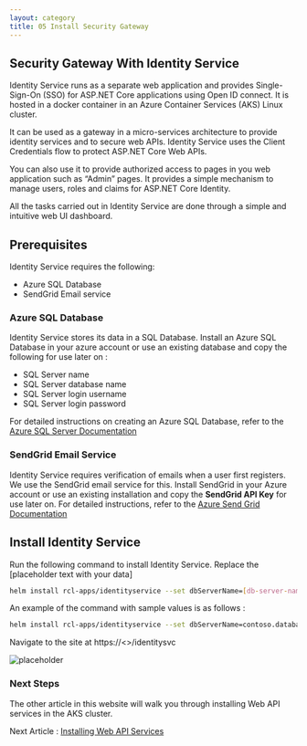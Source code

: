 ```yaml
---
layout: category
title: 05 Install Security Gateway
---
```


## Security Gateway With Identity Service

Identity Service runs as a separate web application and provides Single-Sign-On (SSO) for ASP.NET Core applications using Open ID connect. It is hosted in a docker container in an Azure Container Services (AKS) Linux cluster.

It can be used as a gateway in a micro-services architecture to provide identity services and to secure web APIs. Identity Service uses the Client Credentials flow to protect ASP.NET Core Web APIs.

You can also use it to provide authorized access to pages in you web application such as “Admin” pages. It provides a simple mechanism to manage users, roles and claims for ASP.NET Core Identity.

All the tasks carried out in Identity Service are done through a simple and intuitive web UI dashboard.

## Prerequisites

Identity Service requires the following:

* Azure SQL Database
* SendGrid Email service

### Azure SQL Database

Identity Service stores its data in a SQL Database. Install an Azure SQL Database in your azure account or use an existing database and copy the following for use later on : 

* SQL Server name
* SQL Server database name
* SQL Server login username
* SQL Server login password

For detailed instructions on creating an Azure SQL Database, refer to the  [Azure SQL Server Documentation](https://docs.microsoft.com/en-us/azure/sql-database/sql-database-get-started-portal)

### SendGrid Email Service

Identity Service requires verification of emails when a user first registers. We use the SendGrid email service for this. Install SendGrid in your Azure account or use an existing installation and copy the **SendGrid API Key** for use later on. For detailed instructions, refer to the  [Azure Send Grid Documentation](https://docs.microsoft.com/en-us/azure/sendgrid-dotnet-how-to-send-email)

## Install Identity Service

Run the following command to install Identity Service. Replace the [placeholder text with your data]

```bash
helm install rcl-apps/identityservice --set dbServerName=[db-server-name] --set dbName=[dbname] --set dbUserName=[db-username] --set dbPassword=[db-password] --set sendgridKey=[sendgrid-api-key] --set adminEmail=[admin-email] --set host=[dns-name]
```

An example of the command with sample values is as follows :

```bash
helm install rcl-apps/identityservice --set dbServerName=contoso.database.windows.net --set dbName=contosodb --set dbUserName=contosoadmin --set dbPassword=dffrtwedsfd --set sendgridKey=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 --set adminEmail=contoso@mail.com --set host=contoso.eastus.cloudapp.azure.com
```

Navigate to the site at https://<<your-dns-name>>/identitysvc

![placeholder](https://raw.githubusercontent.com/rcl-microservices-aks/documentation/master/images/identity/identity-1.PNG "Image")

### Next Steps

The other article in this website will walk you through installing Web API services in the AKS cluster.

Next Article : [Installing Web API Services](/category/06_api_services) 



